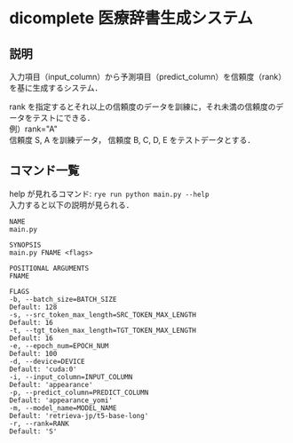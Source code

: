 # dicomplete 医療辞書生成システム

## 説明

入力項目（input_column）から予測項目（predict_column）を信頼度（rank）を基に生成するシステム．

rank を指定するとそれ以上の信頼度のデータを訓練に，それ未満の信頼度のデータをテストにできる．<br>
例）rank="A"<br>
信頼度 S, A を訓練データ，
信頼度 B, C, D, E をテストデータとする．

## コマンド一覧

help が見れるコマンド: `rye run python main.py --help`<br>
入力すると以下の説明が見られる．

```
NAME
main.py

SYNOPSIS
main.py FNAME <flags>

POSITIONAL ARGUMENTS
FNAME

FLAGS
-b, --batch_size=BATCH_SIZE
Default: 128
-s, --src_token_max_length=SRC_TOKEN_MAX_LENGTH
Default: 16
-t, --tgt_token_max_length=TGT_TOKEN_MAX_LENGTH
Default: 16
-e, --epoch_num=EPOCH_NUM
Default: 100
-d, --device=DEVICE
Default: 'cuda:0'
-i, --input_column=INPUT_COLUMN
Default: 'appearance'
-p, --predict_column=PREDICT_COLUMN
Default: 'appearance_yomi'
-m, --model_name=MODEL_NAME
Default: 'retrieva-jp/t5-base-long'
-r, --rank=RANK
Default: 'S'
```
